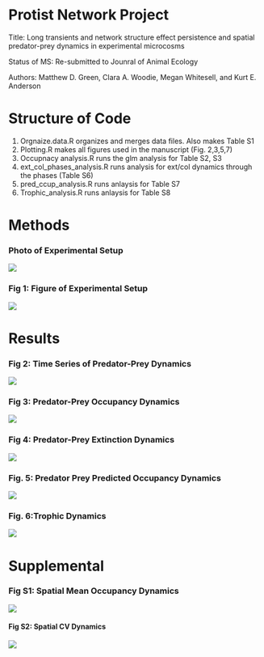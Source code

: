 # Protist Network Project

Title: Long transients and network structure effect persistence and spatial predator-prey dynamics in experimental microcosms

Status of MS: Re-submitted to Jounral of Animal Ecology

Authors: Matthew D. Green, Clara A. Woodie, Megan Whitesell, and Kurt E. Anderson

# Structure of Code

1) Orgnaize.data.R  organizes and merges data files. Also makes Table S1
2) Plotting.R makes all figures used in the manuscript (Fig. 2,3,5,7)
3) Occupnacy analysis.R runs the glm analysis for Table S2, S3
4) ext_col_phases_analysis.R runs analysis for ext/col dynamics through the phases (Table S6)
5) pred_ccup_analysis.R runs anlaysis for Table S7
6) Trophic_analysis.R runs anlaysis for Table S8

# Methods

### Photo of Experimental Setup
![](Figs/Photo_networks.jpeg)

### Fig 1: Figure of Experimental Setup
![](Newfigs/Picture1.png)

# Results

### Fig 2: Time Series of Predator-Prey Dynamics
![](Figs/Fig2.png)


### Fig 3: Predator-Prey Occupancy Dynamics
![](Newfigs/new.fif4.png)


### Fig 4: Predator-Prey Extinction Dynamics
![](Newfigs/Picture2.png)


### Fig. 5: Predator Prey Predicted Occupancy Dynamics
![](Newfigs/figure6.short.new.png)


### Fig. 6:Trophic Dynamics
![](Newfigs/figure7.trophic.2.png)


# Supplemental

### Fig S1: Spatial Mean Occupancy Dynamics
![](Figs/FigS1.png)


#### Fig S2: Spatial CV Dynamics
![](Figs/FigS2.png)

